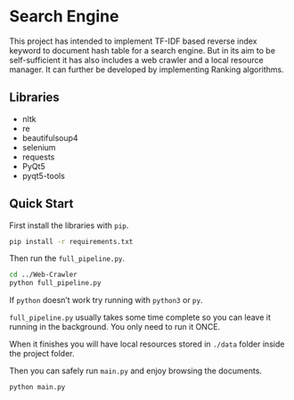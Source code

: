 # Search Engine

This project has intended to implement TF-IDF based reverse index keyword to document hash table for a search engine. But in its aim to be self-sufficient it has also includes a web crawler and a local resource manager. It can further be developed by implementing Ranking algorithms.

## Libraries

- nltk
- re
- beautifulsoup4
- selenium
- requests
- PyQt5
- pyqt5-tools

## Quick Start

First install the libraries with `pip`.

````bash
pip install -r requirements.txt
````

Then run the `full_pipeline.py`.

```bash
cd ../Web-Crawler
python full_pipeline.py
```

If `python` doesn’t work try running with `python3` or `py`.

`full_pipeline.py` usually takes some time complete so you can leave it running in the background. You only need to run it ONCE.

When it finishes you will have local resources stored in `./data` folder inside the project folder.

Then you can safely run `main.py` and enjoy browsing the documents.

```bash
python main.py
```



